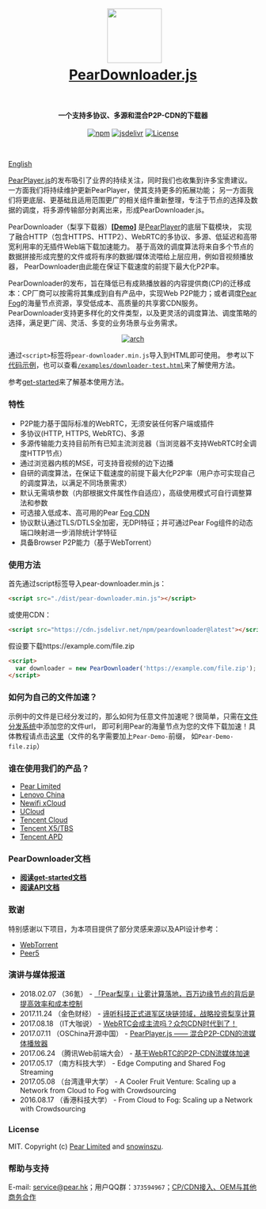 
<h1 align="center">
  <img src="fig/pear.png" height="110"></img>
  <br>
  <a href="http://demo.webrtc.win/downloader">PearDownloader.js</a>
  <br>
  <br>
</h1>

<h4 align="center">一个支持多协议、多源和混合P2P-CDN的下载器</h4>
<p align="center">
  <a href="https://www.npmjs.com/package/peardownloader"><img src="https://img.shields.io/npm/v/peardownloader.svg?style=flat" alt="npm"></a>
   <a href="https://www.jsdelivr.com/package/npm/peardownloader"><img src="https://data.jsdelivr.com/v1/package/npm/peardownloader/badge" alt="jsdelivr"></a>
 <a href="https://www.jsdelivr.com/package/npm/peardownloader"><img src="https://img.shields.io/badge/license-MIT-blue.svg" alt="License"></a>
</p>
<br>

[English](./README_EN.md)

[PearPlayer.js](https://github.com/PearInc/PearPlayer.js)的发布吸引了业界的持续关注，同时我们也收集到许多宝贵建议。
一方面我们将持续维护更新PearPlayer，使其支持更多的拓展功能；
另一方面我们将更底层、更基础且适用范围更广的相关组件重新整理，专注于节点的选择及数据的调度，将多源传输部分剥离出来，形成PearDownloader.js。

PearDownloader（梨享下载器）**[[Demo](http://demo.webrtc.win/)]** 是[PearPlayer](https://github.com/PearInc/PearPlayer.js)的底层下载模块，
实现了融合HTTP（包含HTTPS、HTTP2）、WebRTC的多协议、多源、低延迟和高带宽利用率的无插件Web端下载加速能力。
基于高效的调度算法将来自多个节点的数据拼接形成完整的文件或将有序的数据/媒体流喂给上层应用，例如音视频播放器，
PearDownloader由此能在保证下载速度的前提下最大化P2P率。

PearDownloader的发布，旨在降低已有成熟播放器的内容提供商(CP)的迁移成本：CP厂商可以按需将其集成到自有产品中，实现Web P2P能力；或者调度[Pear Fog](https://github.com/PearInc)的海量节点资源，享受低成本、高质量的共享雾CDN服务。
PearDownloader支持更多样化的文件类型，以及更灵活的调度算法、调度策略的选择，满足更广阔、灵活、多变的业务场景与业务需求。

<p align="center">
<a href="https://www.npmjs.com/package/peardownloader"><img src="./fig/player-arch.png" alt="arch"></a>
</p>

通过`<script>`标签将`pear-downloader.min.js`导入到HTML即可使用。
参考以下[代码示例](#使用方法)，也可以查看[`/examples/downloader-test.html`](/examples/downloader-test.html)来了解使用方法。

参考[get-started](docs/get-started.md)来了解基本使用方法。<br/>

### 特性

- P2P能力基于国际标准的WebRTC，无须安装任何客户端或插件
- 多协议(HTTP, HTTPS, WebRTC)、多源
- 多源传输能力支持目前所有已知主流浏览器（当浏览器不支持WebRTC时全调度HTTP节点）
- 通过浏览器内核的MSE，可支持音视频的边下边播
- 自研的调度算法，在保证下载速度的前提下最大化P2P率（用户亦可实现自己的调度算法，以满足不同场景需求）
- 默认无需填参数（内部根据文件属性作自适应），高级使用模式可自行调整算法和参数
- 可选接入低成本、高可用的Pear [Fog CDN](https://github.com/PearInc/FogVDN)
- 协议默认通过TLS/DTLS全加密，无DPI特征；并可通过Pear Fog组件的动态端口映射进一步消除统计学特征
- 具备Browser P2P能力（基于WebTorrent）

### 使用方法

首先通过script标签导入pear-downloader.min.js：
```html
<script src="./dist/pear-downloader.min.js"></script>
```
或使用CDN：
```html
<script src="https://cdn.jsdelivr.net/npm/peardownloader@latest"></script>
```
假设要下载https://example.com/file.zip
```html
<script>
  var downloader = new PearDownloader('https://example.com/file.zip');
</script>
```

### 如何为自己的文件加速？
示例中的文件是已经分发过的，那么如何为任意文件加速呢？很简单，只需在[文件分发系统](https://oss.webrtc.win/)中添加您的文件url，
即可利用Pear的海量节点为您的文件下载加速！具体教程请点击[这里](https://manual.webrtc.win/oss/)（文件的名字需要加上`Pear-Demo-`前缀，
如`Pear-Demo-file.zip`）

### 谁在使用我们的产品？

+ [Pear Limited](https://pear.hk)
+ [Lenovo China](https://www.lenovo.com.cn/)
+ [Newifi xCloud](http://www.newifi.com/)
+ [UCloud](https://www.ucloud.cn)
+ [Tencent Cloud](https://qcloud.com)
+ [Tencent X5/TBS](https://x5.tencent.com/tbs/)
+ [Tencent APD](http://www.chinaz.com/news/2016/0707/548873.shtml)

### PearDownloader文档
- **[阅读get-started文档](docs/get-started.md)**
- **[阅读API文档](docs/api.md)**

### 致谢
特别感谢以下项目，为本项目提供了部分灵感来源以及API设计参考：

- [WebTorrent](https://github.com/webtorrent/webtorrent)
- [Peer5](https://www.peer5.com/#)

### 演讲与媒体报道

- 2018.02.07 （36氪） - [「Pear梨享」让雾计算落地，百万边缘节点的背后是提高效率和成本控制](http://36kr.com/p/5118296.html)
- 2017.11.24 （金色财经） - [谛听科技正式进军区块链领域，战略投资梨享计算](http://www.jinse.com/blockchain/99767.html)
- 2017.08.18 （IT大咖说） - [WebRTC会成主流吗？众包CDN时代到了！](http://mp.weixin.qq.com/s/cx_ljl2sexE0XkgliZfnmQ)
- 2017.07.11 （OSChina开源中国） - [PearPlayer.js —— 混合P2P-CDN的流媒体播放器](https://www.oschina.net/p/PearPlayerjs)
- 2017.06.24 （腾讯Web前端大会） - [基于WebRTC的P2P-CDN流媒体加速](http://www.itdks.com/dakalive/detail/2577)
- 2017.05.17 （南方科技大学） - Edge Computing and Shared Fog Streaming
- 2017.05.08 （台湾逢甲大学） - A Cooler Fruit Venture: Scaling up a Network from Cloud to Fog with Crowdsourcing
- 2016.08.17 （香港科技大学） - From Cloud to Fog: Scaling up a Network with Crowdsourcing

### License

MIT. Copyright (c) [Pear Limited](https://pear.hk) and [snowinszu](https://github.com/snowinszu).

### 帮助与支持
E-mail: <service@pear.hk>；用户QQ群：`373594967`；[CP/CDN接入、OEM与其他商务合作](https://github.com/PearInc/FogVDN)
